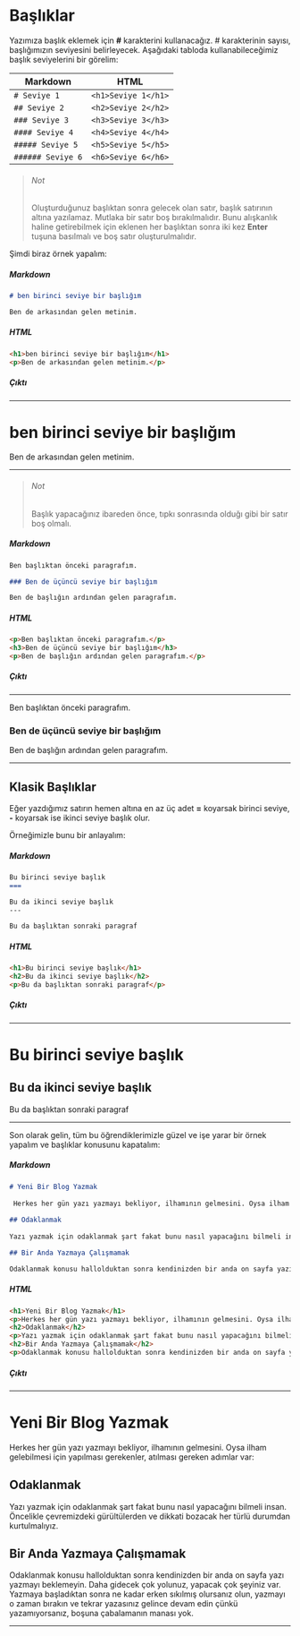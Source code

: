 # Başlıklar

Yazımıza başlık eklemek için **\#** karakterini kullanacağız. \# karakterinin sayısı, başlığımızın seviyesini belirleyecek. Aşağıdaki tabloda kullanabileceğimiz başlık seviyelerini bir görelim:

|Markdown|HTML|
|---|---|
|`# Seviye 1`|`<h1>Seviye 1</h1>`|
|`## Seviye 2`|`<h2>Seviye 2</h2>`|
|`### Seviye 3`|`<h3>Seviye 3</h3>`|
|`#### Seviye 4`|`<h4>Seviye 4</h4>`|
|`##### Seviye 5`|`<h5>Seviye 5</h5>`|
|`###### Seviye 6`|`<h6>Seviye 6</h6>`|

> ###### Not
>
> Oluşturduğunuz başlıktan sonra gelecek olan satır, başlık satırının altına yazılamaz. Mutlaka bir satır boş bırakılmalıdır. Bunu alışkanlık haline getirebilmek için eklenen her başlıktan sonra iki kez **Enter** tuşuna basılmalı ve boş satır oluşturulmalıdır.

Şimdi biraz örnek yapalım:

##### Markdown

```markdown
# ben birinci seviye bir başlığım

Ben de arkasından gelen metinim.
```

##### HTML

```html
<h1>ben birinci seviye bir başlığım</h1>
<p>Ben de arkasından gelen metinim.</p>
```

##### Çıktı

-----

<h1>ben birinci seviye bir başlığım</h1>
<p>Ben de arkasından gelen metinim.</p>

-----

> ###### Not 
>
> Başlık yapacağınız ibareden önce, tıpkı sonrasında olduğı gibi bir satır boş olmalı.

##### Markdown
```markdown
Ben başlıktan önceki paragrafım.

### Ben de üçüncü seviye bir başlığım

Ben de başlığın ardından gelen paragrafım.
```

##### HTML

```html
<p>Ben başlıktan önceki paragrafım.</p>
<h3>Ben de üçüncü seviye bir başlığım</h3>
<p>Ben de başlığın ardından gelen paragrafım.</p>
```

##### Çıktı

-----

<p>Ben başlıktan önceki paragrafım.</p>
<h3>Ben de üçüncü seviye bir başlığım</h3>
<p>Ben de başlığın ardından gelen paragrafım.</p>

-----

## Klasik Başlıklar

Eğer yazdığımız satırın hemen altına en az üç adet **=** koyarsak birinci seviye, **-** koyarsak ise ikinci seviye başlık olur.

Örneğimizle bunu bir anlayalım:

##### Markdown

```markdown
Bu birinci seviye başlık
===

Bu da ikinci seviye başlık
---

Bu da başlıktan sonraki paragraf
```

##### HTML

```html
<h1>Bu birinci seviye başlık</h1>
<h2>Bu da ikinci seviye başlık</h2>
<p>Bu da başlıktan sonraki paragraf</p>
```

##### Çıktı

-----

<h1>Bu birinci seviye başlık</h1>
<h2>Bu da ikinci seviye başlık</h2>
<p>Bu da başlıktan sonraki paragraf</p>

-----

Son olarak gelin, tüm bu öğrendiklerimizle güzel ve işe yarar bir örnek yapalım ve başlıklar konusunu kapatalım:

##### Markdown

```markdown
# Yeni Bir Blog Yazmak
 
 Herkes her gün yazı yazmayı bekliyor, ilhamının gelmesini. Oysa ilham gelebilmesi için yapılması gerekenler, atılması gereken adımlar var:
 
## Odaklanmak
 
Yazı yazmak için odaklanmak şart fakat bunu nasıl yapacağını bilmeli insan. Öncelikle çevremizdeki gürültülerden ve dikkati bozacak her türlü durumdan kurtulmalıyız.

## Bir Anda Yazmaya Çalışmamak

Odaklanmak konusu hallolduktan sonra kendinizden bir anda on sayfa yazı yazmayı beklemeyin. Daha gidecek çok yolunuz, yapacak çok şeyiniz var. Yazmaya başladıktan sonra ne kadar erken sıkılmış olursanız olun, yazmayı o zaman bırakın ve tekrar yazasınız gelince devam edin çünkü yazamıyorsanız, boşuna çabalamanın manası yok.
 ```
 
 ##### HTML
 
 ```html
 <h1>Yeni Bir Blog Yazmak</h1>
<p>Herkes her gün yazı yazmayı bekliyor, ilhamının gelmesini. Oysa ilham gelebilmesi için yapılması gerekenler, atılması gereken adımlar var:</p>
<h2>Odaklanmak</h2>
<p>Yazı yazmak için odaklanmak şart fakat bunu nasıl yapacağını bilmeli insan. Öncelikle çevremizdeki gürültülerden ve dikkati bozacak her türlü durumdan kurtulmalıyız.</p>
<h2>Bir Anda Yazmaya Çalışmamak</h2>
<p>Odaklanmak konusu hallolduktan sonra kendinizden bir anda on sayfa yazı yazmayı beklemeyin. Daha gidecek çok yolunuz, yapacak çok şeyiniz var. Yazmaya başladıktan sonra ne kadar erken sıkılmış olursanız olun, yazmayı o zaman bırakın ve tekrar yazasınız gelince devam edin çünkü yazamıyorsanız, boşuna çabalamanın manası yok.</p>
 ```
 
 ##### Çıktı

-----
 
 <h1>Yeni Bir Blog Yazmak</h1>
<p>Herkes her gün yazı yazmayı bekliyor, ilhamının gelmesini. Oysa ilham gelebilmesi için yapılması gerekenler, atılması gereken adımlar var:</p>
<h2>Odaklanmak</h2>
<p>Yazı yazmak için odaklanmak şart fakat bunu nasıl yapacağını bilmeli insan. Öncelikle çevremizdeki gürültülerden ve dikkati bozacak her türlü durumdan kurtulmalıyız.</p>
<h2>Bir Anda Yazmaya Çalışmamak</h2>
<p>Odaklanmak konusu hallolduktan sonra kendinizden bir anda on sayfa yazı yazmayı beklemeyin. Daha gidecek çok yolunuz, yapacak çok şeyiniz var. Yazmaya başladıktan sonra ne kadar erken sıkılmış olursanız olun, yazmayı o zaman bırakın ve tekrar yazasınız gelince devam edin çünkü yazamıyorsanız, boşuna çabalamanın manası yok.</p>

-----